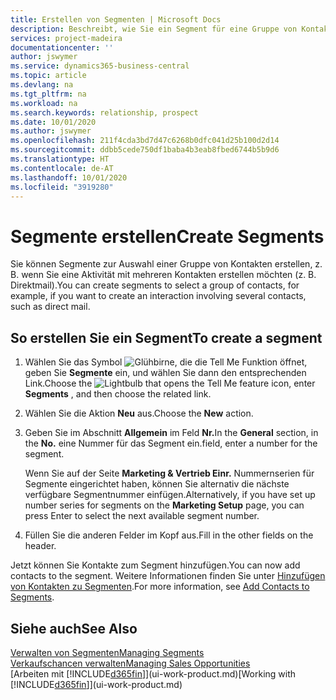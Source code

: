 ```yaml
---
title: Erstellen von Segmenten | Microsoft Docs
description: Beschreibt, wie Sie ein Segment für eine Gruppe von Kontakten in Business Central erstellen, beispielsweise um mehrere Kontakte mit einer Direktsendung anzusprechen.
services: project-madeira
documentationcenter: ''
author: jswymer
ms.service: dynamics365-business-central
ms.topic: article
ms.devlang: na
ms.tgt_pltfrm: na
ms.workload: na
ms.search.keywords: relationship, prospect
ms.date: 10/01/2020
ms.author: jswymer
ms.openlocfilehash: 211f4cda3bd7d47c6268b0dfc041d25b100d2d14
ms.sourcegitcommit: ddbb5cede750df1baba4b3eab8fbed6744b5b9d6
ms.translationtype: HT
ms.contentlocale: de-AT
ms.lasthandoff: 10/01/2020
ms.locfileid: "3919280"
---
```

# <a name="create-segments"></a><span data-ttu-id="98cd7-103">Segmente erstellen</span><span class="sxs-lookup"><span data-stu-id="98cd7-103">Create Segments</span></span>
<span data-ttu-id="98cd7-104">Sie können Segmente zur Auswahl einer Gruppe von Kontakten erstellen, z. B. wenn Sie eine Aktivität mit mehreren Kontakten erstellen möchten (z. B. Direktmail).</span><span class="sxs-lookup"><span data-stu-id="98cd7-104">You can create segments to select a group of contacts, for example, if you want to create an interaction involving several contacts, such as direct mail.</span></span>

## <a name="to-create-a-segment"></a><span data-ttu-id="98cd7-105">So erstellen Sie ein Segment</span><span class="sxs-lookup"><span data-stu-id="98cd7-105">To create a segment</span></span>
1. <span data-ttu-id="98cd7-106">Wählen Sie das Symbol ![Glühbirne, die die Tell Me Funktion öffnet](media/ui-search/search_small.png "Tell Me-Funktion"), geben Sie **Segmente** ein, und wählen Sie dann den entsprechenden Link.</span><span class="sxs-lookup"><span data-stu-id="98cd7-106">Choose the ![Lightbulb that opens the Tell Me feature](media/ui-search/search_small.png "Tell me what you want to do") icon, enter **Segments** , and then choose the related link.</span></span>
2. <span data-ttu-id="98cd7-107">Wählen Sie die Aktion **Neu** aus.</span><span class="sxs-lookup"><span data-stu-id="98cd7-107">Choose the **New** action.</span></span>
3. <span data-ttu-id="98cd7-108">Geben Sie im Abschnitt **Allgemein** im Feld **Nr.**</span><span class="sxs-lookup"><span data-stu-id="98cd7-108">In the **General** section, in the **No.**</span></span> <span data-ttu-id="98cd7-109">eine Nummer für das Segment ein.</span><span class="sxs-lookup"><span data-stu-id="98cd7-109">field, enter a number for the segment.</span></span>

    <span data-ttu-id="98cd7-110">Wenn Sie auf der Seite **Marketing & Vertrieb Einr.** Nummernserien für Segmente eingerichtet haben, können Sie alternativ die nächste verfügbare Segmentnummer einfügen.</span><span class="sxs-lookup"><span data-stu-id="98cd7-110">Alternatively, if you have set up number series for segments on the **Marketing Setup** page, you can press Enter to select the next available segment number.</span></span>
4. <span data-ttu-id="98cd7-111">Füllen Sie die anderen Felder im Kopf aus.</span><span class="sxs-lookup"><span data-stu-id="98cd7-111">Fill in the other fields on the header.</span></span>

<span data-ttu-id="98cd7-112">Jetzt können Sie Kontakte zum Segment hinzufügen.</span><span class="sxs-lookup"><span data-stu-id="98cd7-112">You can now add contacts to the segment.</span></span> <span data-ttu-id="98cd7-113">Weitere Informationen finden Sie unter [Hinzufügen von Kontakten zu Segmenten](marketing-add-contact-segment.md).</span><span class="sxs-lookup"><span data-stu-id="98cd7-113">For more information, see [Add Contacts to Segments](marketing-add-contact-segment.md).</span></span>

## <a name="see-also"></a><span data-ttu-id="98cd7-114">Siehe auch</span><span class="sxs-lookup"><span data-stu-id="98cd7-114">See Also</span></span>
[<span data-ttu-id="98cd7-115">Verwalten von Segmenten</span><span class="sxs-lookup"><span data-stu-id="98cd7-115">Managing Segments</span></span>](marketing-segments.md)  
[<span data-ttu-id="98cd7-116">Verkaufschancen verwalten</span><span class="sxs-lookup"><span data-stu-id="98cd7-116">Managing Sales Opportunities</span></span>](marketing-manage-sales-opportunities.md)  
<span data-ttu-id="98cd7-117">[Arbeiten mit [!INCLUDE[d365fin](includes/d365fin_md.md)]](ui-work-product.md)</span><span class="sxs-lookup"><span data-stu-id="98cd7-117">[Working with [!INCLUDE[d365fin](includes/d365fin_md.md)]](ui-work-product.md)</span></span>  
